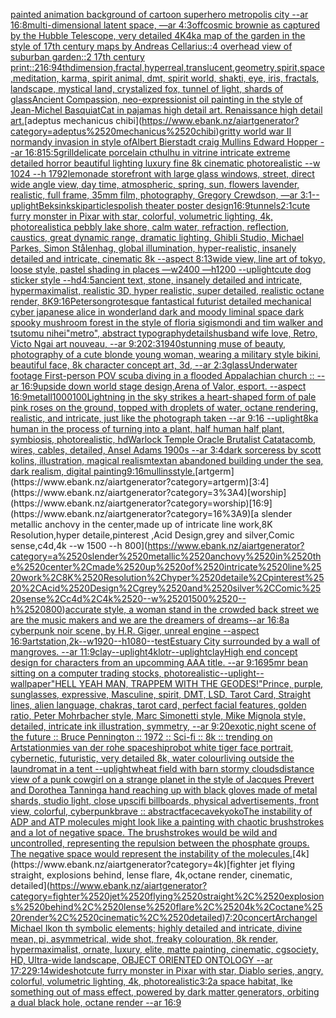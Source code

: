 [painted animation background of cartoon superhero metropolis city --ar 16:8](https://www.ebank.nz/aiartgenerator?category=painted%2520animation%2520background%2520of%2520cartoon%2520superhero%2520metropolis%2520city%2520--ar%252016%3A8)[multi-dimensional latent space, —ar 4:3](https://www.ebank.nz/aiartgenerator?category=multi-dimensional%2520latent%2520space%2C%2520%E2%80%94ar%25204%3A3)[off](https://www.ebank.nz/aiartgenerator?category=off)[cosmic brownie as captured by the Hubble Telescope, very detailed 4K](https://www.ebank.nz/aiartgenerator?category=cosmic%2520brownie%2520as%2520captured%2520by%2520the%2520Hubble%2520Telescope%2C%2520very%2520detailed%25204K)[4k](https://www.ebank.nz/aiartgenerator?category=4k)[a map of the garden in the style of 17th century maps by Andreas Cellarius::4 overhead view of suburban garden::2 17th century print::2](https://www.ebank.nz/aiartgenerator?category=a%2520map%2520of%2520the%2520garden%2520in%2520the%2520style%2520of%252017th%2520century%2520maps%2520by%2520Andreas%2520Cellarius%3A%3A4%2520overhead%2520view%2520of%2520suburban%2520garden%3A%3A2%252017th%2520century%2520print%3A%3A2)[16:9](https://www.ebank.nz/aiartgenerator?category=16%3A9)[4thdimension,fractal,hyperreal,translucent,geometry,spirit,space,meditation, karma, spirit animal, dmt, spirit world, shakti, eye, iris, fractals, landscape, mystical land, crystalized fox, tunnel of light, shards of glass](https://www.ebank.nz/aiartgenerator?category=4thdimension%2Cfractal%2Chyperreal%2Ctranslucent%2Cgeometry%2Cspirit%2Cspace%2Cmeditation%2C%2520karma%2C%2520spirit%2520animal%2C%2520dmt%2C%2520spirit%2520world%2C%2520shakti%2C%2520eye%2C%2520iris%2C%2520fractals%2C%2520landscape%2C%2520mystical%2520land%2C%2520crystalized%2520fox%2C%2520tunnel%2520of%2520light%2C%2520shards%2520of%2520glass)[Ancient Compassion, neo-expressionist oil painting in the style of Jean-Michel Basquiat](https://www.ebank.nz/aiartgenerator?category=Ancient%2520Compassion%2C%2520neo-expressionist%2520oil%2520painting%2520in%2520the%2520style%2520of%2520Jean-Michel%2520Basquiat)[Cat in pajamas high detail art. Renaissance high detail art.](https://www.ebank.nz/aiartgenerator?category=Cat%2520in%2520pajamas%2520high%2520detail%2520art.%2520Renaissance%2520high%2520detail%2520art.)[adeptus mechanicus chibi](https://www.ebank.nz/aiartgenerator?category=adeptus%2520mechanicus%2520chibi)[gritty world war II normandy invasion in style ofAlbert Bierstadt craig Mullins Edward Hopper --ar 16:8](https://www.ebank.nz/aiartgenerator?category=gritty%2520world%2520war%2520II%2520normandy%2520invasion%2520in%2520style%2520ofAlbert%2520Bierstadt%2520craig%2520Mullins%2520Edward%2520Hopper%2520--ar%252016%3A8)[15:5](https://www.ebank.nz/aiartgenerator?category=15%3A5)[grill](https://www.ebank.nz/aiartgenerator?category=grill)[delicate porcelain cthulhu in vitrine intricate extreme detailed horror beautiful lighting luxury fine 8k cinematic photorealistic --w 1024 --h 1792](https://www.ebank.nz/aiartgenerator?category=delicate%2520porcelain%2520cthulhu%2520in%2520vitrine%2520intricate%2520extreme%2520detailed%2520horror%2520beautiful%2520lighting%2520luxury%2520fine%25208k%2520cinematic%2520photorealistic%2520--w%25201024%2520--h%25201792)[lemonade storefront with large glass windows, street, direct wide angle view, day time, atmospheric, spring, sun, flowers lavender, realistic, full frame, 35mm film, photography, Gregory Crewdson, —ar 3:1](https://www.ebank.nz/aiartgenerator?category=lemonade%2520storefront%2520with%2520large%2520glass%2520windows%2C%2520street%2C%2520direct%2520wide%2520angle%2520view%2C%2520day%2520time%2C%2520atmospheric%2C%2520spring%2C%2520sun%2C%2520flowers%2520lavender%2C%2520realistic%2C%2520full%2520frame%2C%252035mm%2520film%2C%2520photography%2C%2520Gregory%2520Crewdson%2C%2520%E2%80%94ar%25203%3A1)[--uplight](https://www.ebank.nz/aiartgenerator?category=--uplight)[Beksinkski](https://www.ebank.nz/aiartgenerator?category=Beksinkski)[particles](https://www.ebank.nz/aiartgenerator?category=particles)[polish theater poster design](https://www.ebank.nz/aiartgenerator?category=polish%2520theater%2520poster%2520design)[16:9](https://www.ebank.nz/aiartgenerator?category=16%3A9)[tunnels](https://www.ebank.nz/aiartgenerator?category=tunnels)[2:1](https://www.ebank.nz/aiartgenerator?category=2%3A1)[cute furry monster in Pixar with star, colorful, volumetric lighting, 4k, photorealistic](https://www.ebank.nz/aiartgenerator?category=cute%2520furry%2520monster%2520in%2520Pixar%2520with%2520star%2C%2520colorful%2C%2520volumetric%2520lighting%2C%25204k%2C%2520photorealistic)[a pebbly lake shore, calm water, refraction, reflection, caustics, great dynamic range, dramatic lighting, Ghibli Studio, Michael Parkes, Simon Stålenhag, global illumination, hyper-realistic, insanely detailed and intricate, cinematic 8k --aspect 8:13](https://www.ebank.nz/aiartgenerator?category=a%2520pebbly%2520lake%2520shore%2C%2520calm%2520water%2C%2520refraction%2C%2520reflection%2C%2520caustics%2C%2520great%2520dynamic%2520range%2C%2520dramatic%2520lighting%2C%2520Ghibli%2520Studio%2C%2520Michael%2520Parkes%2C%2520Simon%2520St%C3%A5lenhag%2C%2520global%2520illumination%2C%2520hyper-realistic%2C%2520insanely%2520detailed%2520and%2520intricate%2C%2520cinematic%25208k%2520--aspect%25208%3A13)[wide view, line art of tokyo, loose style, pastel shading in places —w2400 —h1200 --uplight](https://www.ebank.nz/aiartgenerator?category=wide%2520view%2C%2520line%2520art%2520of%2520tokyo%2C%2520loose%2520style%2C%2520pastel%2520shading%2520in%2520places%2520%E2%80%94w2400%2520%E2%80%94h1200%2520--uplight)[cute dog sticker style --hd](https://www.ebank.nz/aiartgenerator?category=cute%2520dog%2520sticker%2520style%2520--hd)[4:5](https://www.ebank.nz/aiartgenerator?category=4%3A5)[ancient text, stone, insanely detailed and intricate, hypermaximalist, realistic 3D, hyper realistic, super detailed, realistic octane render, 8K](https://www.ebank.nz/aiartgenerator?category=ancient%2520text%2C%2520stone%2C%2520insanely%2520detailed%2520and%2520intricate%2C%2520hypermaximalist%2C%2520realistic%25203D%2C%2520hyper%2520realistic%2C%2520super%2520detailed%2C%2520realistic%2520octane%2520render%2C%25208K)[9:16](https://www.ebank.nz/aiartgenerator?category=9%3A16)[Peterson](https://www.ebank.nz/aiartgenerator?category=Peterson)[grotesque fantastical futurist detailed mechanical cyber japanese alice in wonderland dark and moody liminal space dark spooky mushroom forest in the style of floria sigismondi and tim walker and tsutomu nihei](https://www.ebank.nz/aiartgenerator?category=grotesque%2520fantastical%2520futurist%2520detailed%2520mechanical%2520cyber%2520japanese%2520alice%2520in%2520wonderland%2520dark%2520and%2520moody%2520liminal%2520space%2520dark%2520spooky%2520mushroom%2520forest%2520in%2520the%2520style%2520of%2520floria%2520sigismondi%2520and%2520tim%2520walker%2520and%2520tsutomu%2520nihei)["metro", abstract typography](https://www.ebank.nz/aiartgenerator?category=%22metro%22%2C%2520abstract%2520typography)[details](https://www.ebank.nz/aiartgenerator?category=details)[husband wife love, Retro, Victo Ngai art nouveau,  --ar 9:20](https://www.ebank.nz/aiartgenerator?category=husband%2520wife%2520love%2C%2520Retro%2C%2520Victo%2520Ngai%2520art%2520nouveau%2C%2520%2520--ar%25209%3A20)[2:3](https://www.ebank.nz/aiartgenerator?category=2%3A3)[1940](https://www.ebank.nz/aiartgenerator?category=1940)[stunning muse of beauty, photography of a cute blonde young woman, wearing a military style bikini, beautiful face, 8k character concept art, 3d, --ar 2:3](https://www.ebank.nz/aiartgenerator?category=stunning%2520muse%2520of%2520beauty%2C%2520photography%2520of%2520a%2520cute%2520blonde%2520young%2520woman%2C%2520wearing%2520a%2520military%2520style%2520bikini%2C%2520beautiful%2520face%2C%25208k%2520character%2520concept%2520art%2C%25203d%2C%2520--ar%25202%3A3)[glass](https://www.ebank.nz/aiartgenerator?category=glass)[Underwater footage First-person POV scuba diving in a flooded Appalachian church :: --ar 16:9](https://www.ebank.nz/aiartgenerator?category=Underwater%2520footage%2520First-person%2520POV%2520scuba%2520diving%2520in%2520a%2520flooded%2520Appalachian%2520church%2520%3A%3A%2520--ar%252016%3A9)[upside down world stage design,Arena of Valor, esport. --aspect 16:9](https://www.ebank.nz/aiartgenerator?category=upside%2520down%2520world%2520stage%2520design%2CArena%2520of%2520Valor%2C%2520esport.%2520--aspect%252016%3A9)[metall](https://www.ebank.nz/aiartgenerator?category=metall)[1000100](https://www.ebank.nz/aiartgenerator?category=1000100)[Lightning in the sky strikes a heart-shaped form of pale pink roses on the ground, topped with droplets of water, octane rendering, realistic, and intricate, just like the photograph taken --ar 9:16 --uplight](https://www.ebank.nz/aiartgenerator?category=Lightning%2520in%2520the%2520sky%2520strikes%2520a%2520heart-shaped%2520form%2520of%2520pale%2520pink%2520roses%2520on%2520the%2520ground%2C%2520topped%2520with%2520droplets%2520of%2520water%2C%2520octane%2520rendering%2C%2520realistic%2C%2520and%2520intricate%2C%2520just%2520like%2520the%2520photograph%2520taken%2520--ar%25209%3A16%2520--uplight)[8k](https://www.ebank.nz/aiartgenerator?category=8k)[a human in the process of turning into a plant, half human half plant, symbiosis, photorealistic, hd](https://www.ebank.nz/aiartgenerator?category=a%2520human%2520in%2520the%2520process%2520of%2520turning%2520into%2520a%2520plant%2C%2520half%2520human%2520half%2520plant%2C%2520symbiosis%2C%2520photorealistic%2C%2520hd)[Warlock Temple Oracle Brutalist Catatacomb, wires, cables, detailed, Ansel Adams 1900s --ar 3:4](https://www.ebank.nz/aiartgenerator?category=Warlock%2520Temple%2520Oracle%2520Brutalist%2520Catatacomb%2C%2520wires%2C%2520cables%2C%2520detailed%2C%2520Ansel%2520Adams%25201900s%2520--ar%25203%3A4)[dark sorceress by scott kolins, illustration, magical realism](https://www.ebank.nz/aiartgenerator?category=dark%2520sorceress%2520by%2520scott%2520kolins%2C%2520illustration%2C%2520magical%2520realism)[text](https://www.ebank.nz/aiartgenerator?category=text)[an abandoned building under the sea, dark realism, digital painting](https://www.ebank.nz/aiartgenerator?category=an%2520abandoned%2520building%2520under%2520the%2520sea%2C%2520dark%2520realism%2C%2520digital%2520painting)[9:16](https://www.ebank.nz/aiartgenerator?category=9%3A16)[mullins](https://www.ebank.nz/aiartgenerator?category=mullins)[style.](https://www.ebank.nz/aiartgenerator?category=style.)[artgerm](https://www.ebank.nz/aiartgenerator?category=artgerm)[3:4](https://www.ebank.nz/aiartgenerator?category=3%3A4)[worship](https://www.ebank.nz/aiartgenerator?category=worship)[16:9](https://www.ebank.nz/aiartgenerator?category=16%3A9)[a slender metallic anchovy in the center,made up of intricate line work,8K Resolution,hyper detaile,pinterest ,Acid Design,grey and silver,Comic sense,c4d,4k --w 1500 --h 800](https://www.ebank.nz/aiartgenerator?category=a%2520slender%2520metallic%2520anchovy%2520in%2520the%2520center%2Cmade%2520up%2520of%2520intricate%2520line%2520work%2C8K%2520Resolution%2Chyper%2520detaile%2Cpinterest%2520%2CAcid%2520Design%2Cgrey%2520and%2520silver%2CComic%2520sense%2Cc4d%2C4k%2520--w%25201500%2520--h%2520800)[accurate style, a woman stand in the crowded back street we are the music makers and we are the dreamers of dreams--ar 16:8](https://www.ebank.nz/aiartgenerator?category=accurate%2520style%2C%2520a%2520woman%2520stand%2520in%2520the%2520crowded%2520back%2520street%2520we%2520are%2520the%2520music%2520makers%2520and%2520we%2520are%2520the%2520dreamers%2520of%2520dreams--ar%252016%3A8)[a cyberpunk noir scene, by H.R. Giger, unreal engine --aspect 16:9](https://www.ebank.nz/aiartgenerator?category=a%2520cyberpunk%2520noir%2520scene%2C%2520by%2520H.R.%2520Giger%2C%2520unreal%2520engine%2520--aspect%252016%3A9)[artstation,2k--w1920--h1080](https://www.ebank.nz/aiartgenerator?category=artstation%2C2k--w1920--h1080)[--test](https://www.ebank.nz/aiartgenerator?category=--test)[Estuary City surrounded by a wall of mangroves. --ar 11:9](https://www.ebank.nz/aiartgenerator?category=Estuary%2520City%2520surrounded%2520by%2520a%2520wall%2520of%2520mangroves.%2520--ar%252011%3A9)[clay](https://www.ebank.nz/aiartgenerator?category=clay)[--uplight](https://www.ebank.nz/aiartgenerator?category=--uplight)[4k](https://www.ebank.nz/aiartgenerator?category=4k)[lotr](https://www.ebank.nz/aiartgenerator?category=lotr)[--uplight](https://www.ebank.nz/aiartgenerator?category=--uplight)[clay](https://www.ebank.nz/aiartgenerator?category=clay)[High end concept design for characters from an upcomming AAA title. --ar 9:16](https://www.ebank.nz/aiartgenerator?category=High%2520end%2520concept%2520design%2520for%2520characters%2520from%2520an%2520upcomming%2520AAA%2520title.%2520--ar%25209%3A16)[95](https://www.ebank.nz/aiartgenerator?category=95)[mr bean sitting on a computer trading stocks, photorealistic](https://www.ebank.nz/aiartgenerator?category=mr%2520bean%2520sitting%2520on%2520a%2520computer%2520trading%2520stocks%2C%2520photorealistic)[--uplight](https://www.ebank.nz/aiartgenerator?category=--uplight)[--wallpaper](https://www.ebank.nz/aiartgenerator?category=--wallpaper)["HELL YEAH MAN, TRAPPEM WITH THE GEODES!"](https://www.ebank.nz/aiartgenerator?category=%22HELL%2520YEAH%2520MAN%2C%2520TRAPPEM%2520WITH%2520THE%2520GEODES%21%22)[Prince, purple, sunglasses, expressive, Masculine, spirit, DMT, LSD, Tarot Card, Straight lines, alien language, chakras, tarot card, perfect facial features, golden ratio, Peter Mohrbacher style, Marc Simonetti style, Mike Mignola style, detailed, intricate ink illustration, symmetry, --ar 9:20](https://www.ebank.nz/aiartgenerator?category=Prince%2C%2520purple%2C%2520sunglasses%2C%2520expressive%2C%2520Masculine%2C%2520spirit%2C%2520DMT%2C%2520LSD%2C%2520Tarot%2520Card%2C%2520Straight%2520lines%2C%2520alien%2520language%2C%2520chakras%2C%2520tarot%2520card%2C%2520perfect%2520facial%2520features%2C%2520golden%2520ratio%2C%2520Peter%2520Mohrbacher%2520style%2C%2520Marc%2520Simonetti%2520style%2C%2520Mike%2520Mignola%2520style%2C%2520detailed%2C%2520intricate%2520ink%2520illustration%2C%2520symmetry%2C%2520--ar%25209%3A20)[exotic,](https://www.ebank.nz/aiartgenerator?category=exotic%2C)[night scene of the future :: Bruce Pennington :: 1972 :: Sci-fi :: 8k :: trending on Artstation](https://www.ebank.nz/aiartgenerator?category=night%2520scene%2520of%2520the%2520future%2520%3A%3A%2520Bruce%2520Pennington%2520%3A%3A%25201972%2520%3A%3A%2520Sci-fi%2520%3A%3A%25208k%2520%3A%3A%2520trending%2520on%2520Artstation)[mies van der rohe spaceship](https://www.ebank.nz/aiartgenerator?category=mies%2520van%2520der%2520rohe%2520spaceship)[robot white tiger face portrait, cybernetic, futuristic, very detailed 8k, water colour](https://www.ebank.nz/aiartgenerator?category=robot%2520white%2520tiger%2520face%2520portrait%2C%2520cybernetic%2C%2520futuristic%2C%2520very%2520detailed%25208k%2C%2520water%2520colour)[living outside the laundromat in a tent --uplight](https://www.ebank.nz/aiartgenerator?category=living%2520outside%2520the%2520laundromat%2520in%2520a%2520tent%2520--uplight)[wheat field with barn stormy clouds](https://www.ebank.nz/aiartgenerator?category=wheat%2520field%2520with%2520barn%2520stormy%2520clouds)[distance view of a punk cowgirl on a strange planet in the style of Jacques Prevert and Dorothea Tanning](https://www.ebank.nz/aiartgenerator?category=distance%2520view%2520of%2520a%2520punk%2520cowgirl%2520on%2520a%2520strange%2520planet%2520in%2520the%2520style%2520of%2520Jacques%2520Prevert%2520and%2520Dorothea%2520Tanning)[a hand reaching up with black gloves made of metal shards, studio light, close up](https://www.ebank.nz/aiartgenerator?category=a%2520hand%2520reaching%2520up%2520with%2520black%2520gloves%2520made%2520of%2520metal%2520shards%2C%2520studio%2520light%2C%2520close%2520up)[scifi billboards, physical advertisements, front view, colorful, cyberpunk](https://www.ebank.nz/aiartgenerator?category=scifi%2520billboards%2C%2520physical%2520advertisements%2C%2520front%2520view%2C%2520colorful%2C%2520cyberpunk)[brave :: abstract](https://www.ebank.nz/aiartgenerator?category=brave%2520%3A%3A%2520abstract)[face](https://www.ebank.nz/aiartgenerator?category=face)[cave](https://www.ebank.nz/aiartgenerator?category=cave)[kyoko](https://www.ebank.nz/aiartgenerator?category=kyoko)[The instability of ADP and ATP molecules might look like a painting with chaotic brushstrokes and a lot of negative space. The brushstrokes would be wild and uncontrolled, representing the repulsion between the phosphate groups. The negative space would represent the instability of the molecules.](https://www.ebank.nz/aiartgenerator?category=The%2520instability%2520of%2520ADP%2520and%2520ATP%2520molecules%2520might%2520look%2520like%2520a%2520painting%2520with%2520chaotic%2520brushstrokes%2520and%2520a%2520lot%2520of%2520negative%2520space.%2520The%2520brushstrokes%2520would%2520be%2520wild%2520and%2520uncontrolled%2C%2520representing%2520the%2520repulsion%2520between%2520the%2520phosphate%2520groups.%2520The%2520negative%2520space%2520would%2520represent%2520the%2520instability%2520of%2520the%2520molecules.)[4k](https://www.ebank.nz/aiartgenerator?category=4k)[fighter jet flying straight, explosions behind, lense flare, 4k,octane render, cinematic, detailed](https://www.ebank.nz/aiartgenerator?category=fighter%2520jet%2520flying%2520straight%2C%2520explosions%2520behind%2C%2520lense%2520flare%2C%25204k%2Coctane%2520render%2C%2520cinematic%2C%2520detailed)[7:20](https://www.ebank.nz/aiartgenerator?category=7%3A20)[concert](https://www.ebank.nz/aiartgenerator?category=concert)[Archangel Michael Ikon th symbolic elements; highly detailed and intricate, divine mean, pi, asymmetrical, wide shot, freaky colouration, 8k render, hypermaximalist, ornate, luxury, elite, matte painting, cinematic, cgsociety, HD, Ultra-wide landscape, OBJECT ORIENTED ONTOLOGY --ar 17:22](https://www.ebank.nz/aiartgenerator?category=Archangel%2520Michael%2520Ikon%2520th%2520symbolic%2520elements%3B%2520highly%2520detailed%2520and%2520intricate%2C%2520divine%2520mean%2C%2520pi%2C%2520asymmetrical%2C%2520wide%2520shot%2C%2520freaky%2520colouration%2C%25208k%2520render%2C%2520hypermaximalist%2C%2520ornate%2C%2520luxury%2C%2520elite%2C%2520matte%2520painting%2C%2520cinematic%2C%2520cgsociety%2C%2520HD%2C%2520Ultra-wide%2520landscape%2C%2520OBJECT%2520ORIENTED%2520ONTOLOGY%2520--ar%252017%3A22)[9:14](https://www.ebank.nz/aiartgenerator?category=9%3A14)[wideshot](https://www.ebank.nz/aiartgenerator?category=wideshot)[cute furry monster in Pixar with star, Diablo series, angry, colorful, volumetric lighting, 4k, photorealistic](https://www.ebank.nz/aiartgenerator?category=cute%2520furry%2520monster%2520in%2520Pixar%2520with%2520star%2C%2520Diablo%2520series%2C%2520angry%2C%2520colorful%2C%2520volumetric%2520lighting%2C%25204k%2C%2520photorealistic)[3:2](https://www.ebank.nz/aiartgenerator?category=3%3A2)[a space habitat, lke something out of mass effect, powered by dark matter generators, orbiting a dual black hole, octane render --ar 16:9](https://www.ebank.nz/aiartgenerator?category=a%2520space%2520habitat%2C%2520lke%2520something%2520out%2520of%2520mass%2520effect%2C%2520powered%2520by%2520dark%2520matter%2520generators%2C%2520orbiting%2520a%2520dual%2520black%2520hole%2C%2520octane%2520render%2520--ar%252016%3A9)